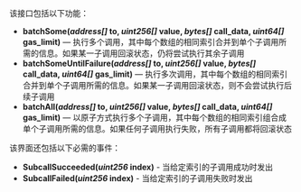 该接口包括以下功能：

- **batchSome(*address[]* to, *uint256[]* value, *bytes[]* call_data, *uint64[]* gas_limit)** — 执行多个调用，其中每个数组的相同索引合并到单个子调用所需的信息。如果某一子调用回滚状态，仍将尝试执行其余子调用
- **batchSomeUntilFailure(*address[]* to, *uint256[]* value, *bytes[]* call_data, *uint64[]* gas_limit)** — 执行多次调用，其中每个数组的相同索引合并到单个子调用所需的信息。如果某一子调用回滚状态，则不会尝试执行后续子调用
- **batchAll(*address[]* to, *uint256[]* value, *bytes[]* call_data, *uint64[]* gas_limit)** — 以原子方式执行多个子调用，其中每个数组的相同索引组合成单个子调用所需的信息。如果任何子调用执行失败，所有子调用都将回滚状态

该界面还包括以下必需的事件：

- **SubcallSucceeded(*uint256* index)** - 当给定索引的子调用成功时发出
- **SubcallFailed(*uint256* index)** - 当给定索引的子调用失败时发出